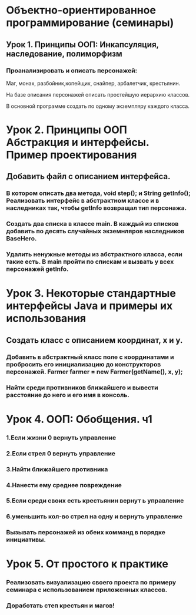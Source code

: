 # Объектно-ориентированное программирование (семинары)
## Урок 1. Принципы ООП: Инкапсуляция, наследование, полиморфизм
### Проанализировать и описать персонажей: 
Маг, монах, разбойник,копейщик, снайпер, арбалетчик, крестьянин. 

На базе описания персонажей описать простейшую иерархию классов. 

В основной программе создать по одному экземпляру каждого класса.

# Урок 2. Принципы ООП Абстракция и интерфейсы. Пример проектирования
## Добавить файл с описанием интерфейса. 
### В котором описать два метода, void step(); и String getInfo(); Реализовать интерфейс в абстрактном классе и в  наследниках так, чтобы getInfo возвращал тип персонажа. 
### Создать два списка в классе main. В каждый из списков добавить по десять случайных экземнляров наследников BaseHero. 
### Удалить ненужные методы из абстрактного класса, если такие есть. В main пройти по спискам и вызвать у всех персонажей getInfo.



# Урок 3. Некоторые стандартные интерфейсы Java и примеры их использования
## Создать класс с описанием координат, x и y.
### Добавить в абстрактный класс поле с координатами и пробросить его инициализацию до конструкторов персонажей. Farmer farmer = new Farmer(getName(), x, y);
### Найти среди противников ближайшего и вывести расстояние до него и его имя в консоль.

# Урок 4. ООП: Обобщения. ч1
### 1.Если жизни 0 вернуть управление
### 2.Если стрел 0 вернуть управление
### 3.Найти ближайшего противника
### 4.Нанести ему среднее повреждение
### 5.Если среди своих есть крестьянин вернут ь управление
### 6.уменьшить кол-во стрел на одну и вернуть управление

### Вызывать персонажей из обеих комманд в порядке инициативы.

# Урок 5. От простого к практике
### Реализовать визуализацию своего проекта по примеру семинара с использованием приложенных классов. 
### Доработать степ крестьян и магов!